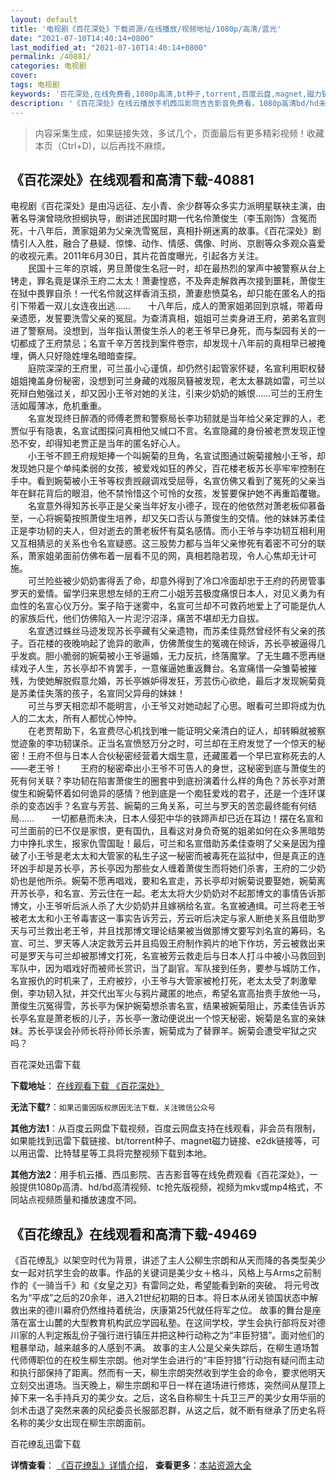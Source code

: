 ```yaml
---
layout: default
title: '电视剧《百花深处》下载资源/在线播放/视频地址/1080p/高清/蓝光'
date: "2021-07-10T14:40:14+0800"
last_modified_at: "2021-07-10T14:40:14+0800"
permalink: /40881/
categories: 电视剧
cover:
tags: 电视剧
keywords: '百花深处,在线免费看,1080p高清,bt种子,torrent,百度云盘,magnet,磁力链,迅雷下载资源'
description: '《百花深处》在线云播放手机西瓜影院吉吉影音免费看，1080p高清bd/hd未删减完整版和tc抢先枪版，mkv/mp4格式，附带bt/torrent种子、magnet/磁力链、百度云盘、网盘资源迅雷下载链接'
---
```


>内容采集生成，如果链接失效，多试几个，页面最后有更多精彩视频！收藏本页（Ctrl+D)，以后再找不麻烦。


## 《百花深处》在线观看和高清下载-40881

电视剧《百花深处》是由冯远征、左小青、余少群等众多实力派明星联袂主演，由著名导演曾晓欣担纲执导，剧讲述民国时期一代名伶萧俊生（李玉刚饰）含冤而死，十八年后，萧家姐弟为父亲洗雪冤屈，真相扑朔迷离的故事。《百花深处》剧情引人入胜，融合了悬疑、惊悚、动作、情感、偶像、时尚、京剧等众多观众喜爱的收视元素。2011年6月30日，其片花首度曝光，引起各方关注。<br />　　民国十三年的京城，男旦萧俊生名冠一时，却在最热烈的掌声中被警察从台上铐走，罪名竟是谋杀王府二太太！萧妻惶惑，不及奔走解救再次接到噩耗，萧俊生在狱中畏罪自杀！一代名伶就这样香消玉损，萧妻悲愤莫名，却只能在匿名人的指引下带着一双儿女连夜出逃&hellip;…　　十八年后，成人的萧家姐弟回到京城，带着母亲遗愿，发誓要洗雪父亲的冤屈。为查清真相，姐姐可兰卖身进王府，弟弟名宣则进了警察局。没想到，当年指认萧俊生杀人的老王爷早已身死，而与梨园有关的一切都成了王府禁忌；名宣千辛万苦找到案件卷宗，却发现十八年前的真相早已被掩埋，俩人只好隐姓埋名暗暗查探。<br />　　庭院深深的王府里，可兰虽小心谨慎，却仍然引起管家怀疑，名宣利用职权替姐姐掩盖身份秘密，没想到可兰身藏的戏服凤簮被发现，老太太暴跳如雷，可兰以死辩白勉强过关，却又因小王爷对她的关注，引来少奶奶的嫉恨&hellip;…可兰的王府生活如履薄冰，危机重重。<br />　　名宣发现终日醉酒的师傅老贾和警察局长李功韧就是当年给父亲定罪的人，老贾似乎有隐衷，名宣试图探问真相他又缄口不言。名宣隐藏的身份被老贾发现正惶恐不安，却得知老贾正是当年的匿名好心人。<br />　　小王爷不顾王府规矩捧一个叫婉菊的旦角，名宣试图通过婉菊接触小王爷，却发现她只是个单纯柔弱的女孩，被爱戏如狂的养父，百花楼老板苏长亭牢牢控制在手中。看到婉菊被小王爷等权贵觊觎调戏受屈辱，名宣仿佛又看到了冤死的父亲当年在鲜花背后的眼泪，他不禁怜惜这个可怜的女孩，发誓要保护她不再重蹈覆辙。<br />　　名宣意外得知苏长亭正是父亲当年好友小德子，现在的他依然对萧老板仰慕备至，一心将婉菊按照萧俊生培养，却又矢口否认与萧俊生的交情。他的妹妹苏柔佳正是李功韧的夫人，但对逝去的萧老板怀有莫名感情。而小王爷与李功韧互相利用又互相猜忌的关系也令名宣疑惑。这三股势力都与当年父亲惨死有着密不可分的联系，萧家姐弟面前仿佛布着一层看不见的网，真相若隐若现，令人心焦却无计可施。<br />　　可兰险些被少奶奶害得丢了命，却意外得到了冷口冷面却忠于王府的药房管事罗天的爱情。留学归来思想左倾的王府二小姐芳芸极度痛恨日本人，对见义勇为有血性的名宣心仪万分。案子陷于迷雾中，名宣可兰却不可救药地爱上了可能是仇人的家族后代，他们仿佛陷入一片泥泞沼泽，痛苦不堪却无力自拔。<br />　　名宣透过蛛丝马迹发现苏长亭藏有父亲遗物，而苏柔佳竟然曾经怀有父亲的孩子。百花楼的夜晚响起了诡异的歌声，仿佛萧俊生的冤魂在倾诉，苏长亭被逼得几乎发疯。胆小脆弱的婉菊被小王爷逼婚，无力反抗，终落魔掌。了无生趣不愿再继续戏子人生，苏长亭却不肯罢手，一意催逼她重返舞台。名宣痛惜一朵雏菊被摧残，为使她解脱假意允婚，苏长亭嫉妒得发狂，芳芸伤心欲绝，最后才发现婉菊竟是苏柔佳失落的孩子，名宣同父异母的妹妹！<br />　　可兰与罗天相恋却不能明言，小王爷又对她动起了心思。眼看可兰即将成为仇人的二太太，所有人都忧心忡忡。<br />　　在老贾帮助下，名宣费尽心机找到唯一能证明父亲清白的证人，却转瞬就被察觉迹象的李功韧谋杀。正当名宣愤怒万分之时，可兰却在王府发觉了一个惊天的秘密！王府不但与日本人合伙秘密经营着大烟生意，还藏匿着一个早已宣称死去的人&mdash;—老王爷！　　王府的秘密牵出小王爷不可告人的身世，这秘密到底与萧俊生的死有何关联？李功韧在陷害萧俊生的圈套中到底扮演着什么样的角色？苏长亭对萧俊生和婉菊怀着如何诡异的感情？他到底是一个痴狂爱戏的君子，还是一个连环谋杀的变态凶手？名宣与芳芸、婉菊的三角关系，可兰与罗天的苦恋最终能有何结局……　　一切都悬而未决，日本人侵犯中华的铁蹄声却已近在耳边！摆在名宣和可兰面前的已不仅是家恨，更有国仇，且看这对身负奇冤的姐弟如何在众多黑暗势力中挣扎求生，报家仇雪国耻！最后，可兰和名宣借助苏柔佳查明了父亲是因为撞破了小王爷是老太太和大管家的私生子这一秘密而被毒死在监狱中，但是真正的连环凶手却是苏长亭，苏长亭因为那些女人缠着萧俊生而将她们杀害，王府的二少奶奶也是他所杀。婉菊不愿再唱戏，要和名宣走，苏长亭却对婉菊说要娶她，婉菊离开苏长亭，和名宣、芳云住在一起。老太太将大少奶奶对不起那博文的事情告诉那博文，小王爷听后派人杀了大少奶奶并且嫁祸给名宣。名宣被通缉。可兰将老王爷被老太太和小王爷毒害这一事实告诉芳云，芳云听后决定与家人断绝关系且借助罗天与可兰救出老王爷，并且找那博文理论结果被当做那博文要写刘名宣的筹码，名宣、可兰、罗天等人决定救芳云并且捣毁王府制作鸦片的地下作坊，芳云被救出来可是罗天与可兰却被那博文打死，名宣被芳云救走后与日本人打斗中被小马救回到军队中，因为唱戏好而被师长赏识，当了副官。军队接到任务，要参与城防工作，名宣报仇的时机来了，王府被抄，小王爷与大管家被枪打死，老太太受了刺激晕倒，李功韧入狱，并交代出军火与鸦片藏匿的地点，希望名宣高抬贵手放他一马，萧俊生沉冤得雪，苏长亭为保护婉菊想杀害名宣，结果被婉菊阻止，苏柔佳告诉苏长亭名宣是萧老板的儿子，苏长亭一激动便说出一个惊天秘密，婉菊是名宣的亲妹妹。苏长亭误会孙师长将孙师长杀害，婉菊成为了替罪羊。婉菊会遭受牢狱之灾吗？


百花深处迅雷下载

**下载地址**： [在线观看下载 《百花深处》](https://www.993dy.com//vod-detail-id-11452.html) 


**无法下载?**：`如果迅雷因版权原因无法下载，关注微信公众号 `

**其他方法1**：从百度云网盘下载视频，百度云网盘支持在线观看，非会员有限制，如果能找到迅雷下载链接、bt/torrent种子、magnet磁力链接、e2dk链接等，可以用迅雷、比特彗星等工具将完整视频下载到本地。

**其他方法2**：用手机云播、西瓜影院、吉吉影音等在线免费观看《百花深处》，一般提供1080p高清、hd/bd高清视频、tc抢先版视频，视频为mkv或mp4格式，不同站点视频质量和播放速度不同。


## 《百花缭乱》在线观看和高清下载-49469

《百花缭乱》以架空时代为背景，讲述了主人公柳生宗朗和从天而降的各类型美少女一起对抗学生会的故事。作品的关键词是美少女＋格斗，风格上与Arms之前制作的《一骑当千》和《女皇之刃》有雷同之处，希望能看到新的突破。 将元号改名为“平成”之后的20余年，进入21世纪初期的日本。将日本从闭关锁国状态中解救出来的德川幕府仍然维持着统治，庆康第25代就任将军之位。 故事的舞台是座落在富士山麓的大型教育机构武应学园私塾。在这间学校，学生会执行部将反对德川家的人判定叛乱份子强行进行镇压并把这种行动称之为“丰臣狩猎”。面对他们的粗暴举动，越来越多的人感到不满。 故事的主人公是父亲失踪后，在柳生道场暂代师傅职位的在校生柳生宗朗。他对学生会进行的&ldquo;丰臣狩猎”行动抱有疑问而主动和执行部保持了距离。然而有一天，柳生宗朗突然收到学生会的命令，要求他明天立刻交出道场。当天晚上，柳生宗朗和平日一样在道场进行修炼，突然间从屋顶上掉下来一名手持兵刃的美少女。之后，这名自称柳生十兵卫三严的美少女用华丽的剑术击退了突然来袭的风纪委员长服部忍群，从这之后，就不断有继承了历史名将名称的美少女出现在柳生宗朗面前。


百花缭乱迅雷下载

**详情查看**： [《百花缭乱》详情介绍](/movie/49469/)， **查看更多**：[本站资源大全](/movie/t/all/)

